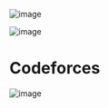 ![image](https://github.com/shruti3032/Learning/assets/78202217/d63287d1-5b2d-410a-a441-0559c89f546c)


![image](https://github.com/shruti3032/Learning/assets/78202217/32ce117c-0d63-4446-a42b-0438076a6074)

# Codeforces

![image](https://github.com/shruti3032/Learning/assets/78202217/e6e4b8df-0176-43f9-b4ad-e7e2011797fb)
